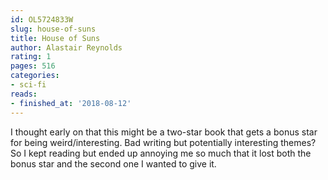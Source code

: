 ```yaml
---
id: OL5724833W
slug: house-of-suns
title: House of Suns
author: Alastair Reynolds
rating: 1
pages: 516
categories:
- sci-fi
reads:
- finished_at: '2018-08-12'
---
```

I thought early on that this might be a two-star book that gets a bonus star for being weird/interesting. Bad writing but potentially interesting themes? So I kept reading but ended up annoying me so much that it lost both the bonus star and the second one I wanted to give it.
